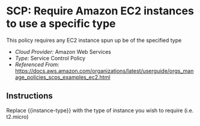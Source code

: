 # SCP: Require Amazon EC2 instances to use a specific type
This policy requires any EC2 instance spun up be of the specified type

- *Cloud Provider:* Amazon Web Services
- *Type:* Service Control Policy
- *Referenced From:* https://docs.aws.amazon.com/organizations/latest/userguide/orgs_manage_policies_scps_examples_ec2.html

## Instructions
Replace {{instance-type}} with the type of instance you wish to require (i.e. t2.micro)